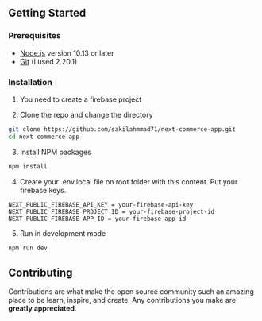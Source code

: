 ## Getting Started

### Prerequisites

- [Node.js](https://nodejs.org/en/) version 10.13 or later
- [Git](https://git-scm.com/) (I used 2.20.1)

### Installation

1. You need to create a firebase project

2. Clone the repo and change the directory

```sh
git clone https://github.com/sakilahmmad71/next-commerce-app.git
cd next-commerce-app
```

3. Install NPM packages

```sh
npm install
```

4. Create your .env.local file on root folder with this content. Put your firebase keys.

```
NEXT_PUBLIC_FIREBASE_API_KEY = your-firebase-api-key
NEXT_PUBLIC_FIREBASE_PROJECT_ID = your-firebase-project-id
NEXT_PUBLIC_FIREBASE_APP_ID = your-firebase-app-id
```

5. Run in development mode

```sh
npm run dev
```

## Contributing

Contributions are what make the open source community such an amazing place to be learn, inspire, and create. Any contributions you make are **greatly appreciated**.
